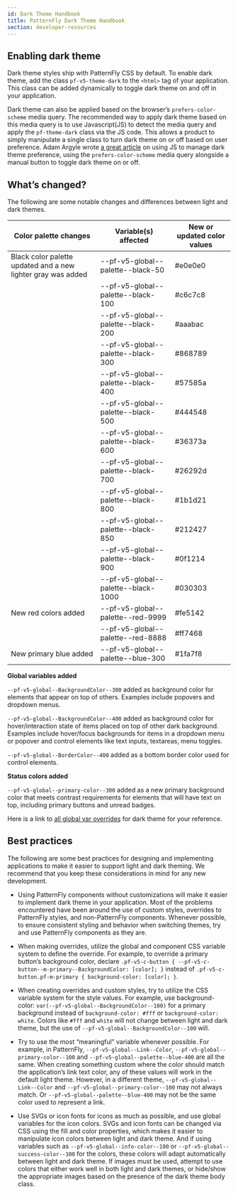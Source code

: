 ```yaml
---
id: Dark Theme Handbook
title: PatternFly Dark Theme Handbook
section: developer-resources
---
```


## Enabling dark theme

Dark theme styles ship with PatternFly CSS by default. To enable dark theme, add the class  `pf-v5-theme-dark`  to the `<html>` tag of your application. This class can be added dynamically to toggle dark theme on and off in your application.

Dark theme can also be applied based on the browser’s `prefers-color-scheme` media query. The recommended way to apply dark theme based on this media query is to use Javascript(JS) to detect the media query and apply the `pf-theme-dark` class via the JS code. This allows a product to simply manipulate a single class to turn dark theme on or off based on user preference. Adam Argyle wrote [a great article](https://web.dev/building-a-theme-switch-component/#javascript) on using JS to manage dark theme preference, using the `prefers-color-scheme` media query alongside a manual button to toggle dark theme on or off. 

## What’s changed?
The following are some notable changes and differences between light and dark themes. 

| Color palette changes | Variable(s) affected | New or updated color values|
| ---------------| -------------------- | -------------------- |
|Black color palette updated and a new lighter gray was added| --pf-v5-global--palette--black-50  | #e0e0e0 |
|                           | --pf-v5-global--palette--black-100 | #c6c7c8 |
|                           | --pf-v5-global--palette--black-200 | #aaabac |
|                           | --pf-v5-global--palette--black-300 | #868789 |
|                           | --pf-v5-global--palette--black-400 | #57585a |
|                           | --pf-v5-global--palette--black-500 | #444548 |
|                           | --pf-v5-global--palette--black-600 | #36373a |
|                           | --pf-v5-global--palette--black-700 | #26292d |
|                           | --pf-v5-global--palette--black-800 | #1b1d21 |
|                           | --pf-v5-global--palette--black-850 | #212427 |
|                           | --pf-v5-global--palette--black-900 | #0f1214 |
|                           | --pf-v5-global--palette--black-1000| #030303 |
|New red colors added       | --pf-v5-global--palette--red-9999  | #fe5142 |
|                           | --pf-v5-global--palette--red-8888  | #ff7468 |
|New primary blue added     | --pf-v5-global--palette--blue-300 | #1fa7f8 |



**Global variables added**

`--pf-v5-global--BackgroundColor--300` added as background color for elements that appear on top of others. Examples include popovers and dropdown menus.

`--pf-v5-global--BackgroundColor--400` added as background color for hover/interaction state of items placed on top of other dark background. Examples include hover/focus backgrounds for items in a dropdown menu or popover and control elements like text inputs, textareas, menu toggles.

`--pf-v5-global--BorderColor--400` added as a bottom border color used for control elements.

**Status colors added**

`--pf-v5-global--primary-color--300` added as a new primary background color that meets contrast requirements for elements that will have text on top, including primary buttons and unread badges.

Here is a link to [all global var overrides](https://github.com/patternfly/patternfly/blob/main/src/patternfly/sass-utilities/themes/dark/scss-variables.scss) for dark theme for your reference. 

## Best practices

The following are some best practices for designing and implementing applications to make it easier to support light and dark theming. We recommend that you keep these considerations in mind for any new development.

* Using PatternFly components without customizations will make it easier to implement dark theme in your application. Most of the problems encountered have been around the use of custom styles, overrides to PatternFly styles, and non-PatternFly components. Whenever possible, to ensure consistent styling and behavior when switching themes, try and use PatternFly components as they are.


* When making overrides, utilize the global and component CSS variable system to define the override. For example, to override a primary button’s background color, declare `.pf-v5-c-button { --pf-v5-c-button--m-primary--BackgroundColor: [color]; }` instead of `.pf-v5-c-button.pf-m-primary { background-color: [color]; }`.


* When creating overrides and custom styles, try to utilize the CSS variable system for the style values. For example, use background-color: `var(--pf-v5-global--BackgroundColor--100)` for a primary background instead of `background-color: #fff` or `background-color: white`. Colors like `#fff` and `white` will not change between light and dark theme, but the use of `--pf-v5-global--BackgroundColor--100` will. 

* Try to use the most “meaningful” variable whenever possible. For example, in PatternFly, `--pf-v5-global--Link--Color`, `--pf-v5-global--primary-color--100` and  `--pf-v5-global--palette--blue-400` are all the same. When creating something custom where the color should match the application’s link text color, any of these values will work in the default light theme. However, in a different theme, `--pf-v5-global--Link--Color` and `--pf-v5-global--primary-color--100` may not always match. Or `--pf-v5-global--palette--blue-400` may not be the same color used to represent a link.

* Use SVGs or icon fonts for icons as much as possible, and use global variables for the icon colors. SVGs and icon fonts can be changed via CSS using the fill and color properties, which makes it easier to manipulate icon colors between light and dark theme. And if using variables such as `--pf-v5-global--info-color--100` or `--pf-v5-global--success-color--100` for the colors, these colors will adapt automatically between light and dark theme. If images must be used, attempt to use colors that either work well in both light and dark themes, or hide/show the appropriate images based on the presence of the dark theme body class.

